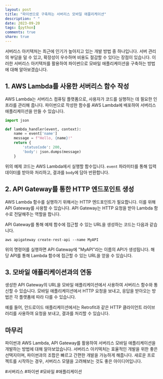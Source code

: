 ```yaml
---
layout: post
title: "파이썬으로 구축하는 서버리스 모바일 애플리케이션"
description: " "
date: 2023-09-20
tags: [python]
comments: true
share: true
---
```


서버리스 아키텍처는 최근에 인기가 높아지고 있는 개발 방법 중 하나입니다. 서버 관리의 부담을 덜 수 있고, 확장성이 우수하며 비용도 절감할 수 있다는 장점이 있습니다. 이러한 서버리스 아키텍처를 활용하여 파이썬으로 모바일 애플리케이션을 구축하는 방법에 대해 알아보겠습니다.

## 1. AWS Lambda를 사용한 서버리스 함수 작성

AWS Lambda는 서버리스 컴퓨팅 플랫폼으로, 사용자가 코드를 실행하는 데 필요한 인프라를 관리해 줍니다. 파이썬으로 작성한 함수를 AWS Lambda에 배포하여 서버리스 애플리케이션을 만들 수 있습니다.

```python
import json

def lambda_handler(event, context):
    name = event['name']
    message = f"Hello, {name}!"
    return {
        'statusCode': 200,
        'body': json.dumps(message)
    }
```

위의 예제 코드는 AWS Lambda에서 실행할 함수입니다. `event` 파라미터를 통해 입력 데이터를 받아와 처리하고, 결과를 `body`에 담아 반환합니다.

## 2. API Gateway를 통한 HTTP 엔드포인트 생성

AWS Lambda 함수를 실행하기 위해서는 HTTP 엔드포인트가 필요합니다. 이를 위해 API Gateway를 사용할 수 있습니다. API Gateway는 HTTP 요청을 받아 Lambda 함수로 전달해주는 역할을 합니다.

API Gateway를 통해 예제 함수에 접근할 수 있는 URL을 생성하는 코드는 다음과 같습니다.

```
aws apigateway create-rest-api --name MyAPI
```

위의 명령어를 실행하면 API Gateway에 "MyAPI"라는 이름의 API가 생성됩니다. 해당 API를 통해 Lambda 함수에 접근할 수 있는 URL을 얻을 수 있습니다.

## 3. 모바일 애플리케이션과의 연동

생성한 API Gateway의 URL을 모바일 애플리케이션에서 사용하여 서버리스 함수와 통신할 수 있습니다. 모바일 애플리케이션에서 HTTP 요청을 보내고, 응답을 받아오는 방법은 각 플랫폼에 따라 다를 수 있습니다.

예를 들어, 안드로이드 애플리케이션에서는 Retrofit과 같은 HTTP 클라이언트 라이브러리를 사용하여 요청을 보내고, 결과를 처리할 수 있습니다.

## 마무리

파이썬과 AWS Lambda, API Gateway를 활용하여 서버리스 모바일 애플리케이션을 개발하는 방법에 대해 알아보았습니다. 서버리스 아키텍처는 효율적인 개발을 위한 좋은 선택지이며, 파이썬과의 조합은 빠르고 간편한 개발을 가능하게 해줍니다. 새로운 프로젝트를 시작하는 경우, 서버리스 모델을 고려해보는 것도 좋은 아이디어입니다.

#서버리스 #파이썬 #모바일 #애플리케이션